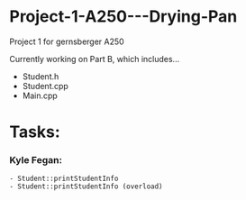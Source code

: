 # Project-1-A250---Drying-Pan
Project 1 for gernsberger A250 

Currently working on Part B, which includes...
  - Student.h
  - Student.cpp
  - Main.cpp

# Tasks:

### Kyle Fegan:
~~~~~~~~~~~~~~~~~~~~~~~~~~~~~~~~~~~~~~~~~~~~
- Student::printStudentInfo
- Student::printStudentInfo (overload)
~~~~~~~~~~~~~~~~~~~~~~~~~~~~~~~~~~~~~~~~~~~~
